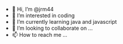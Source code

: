 - 👋 Hi, I’m @jrm44
- 👀 I’m interested in coding
- 🌱 I’m currently learning java and javascript
- 💞️ I’m looking to collaborate on ...
- 📫 How to reach me ...

<!---
jrm44/jrm44 is a ✨ special ✨ repository because its `README.md` (this file) appears on your GitHub profile.
You can click the Preview link to take a look at your changes.
--->
